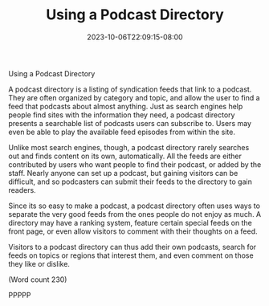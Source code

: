 ﻿---
title: "Using a Podcast Directory"
date: 2023-10-06T22:09:15-08:00
description: "Podcasting Tips for Web Success"
featured_image: "/images/Podcasting.jpg"
tags: ["Podcasting"]
---

Using a Podcast Directory

A podcast directory is a listing of syndication feeds that
link to a podcast. They are often organized by category
and topic, and allow the user to find a feed that podcasts
about almost anything. Just as search engines help
people find sites with the information they need, a
podcast directory presents a searchable list of podcasts
users can subscribe to. Users may even be able to play
the available feed episodes from within the site. 

Unlike most search engines, though, a podcast directory
rarely searches out and finds content on its own,
automatically. All the feeds are either contributed by
users who want people to find their podcast, or added
by the staff. Nearly anyone can set up a podcast, but
gaining visitors can be difficult, and so podcasters can
submit their feeds to the directory to gain readers.

Since its so easy to make a podcast, a podcast directory
often uses ways to separate the very good feeds from
the ones people do not enjoy as much. A directory may
have a ranking system, feature certain special feeds on
the front page, or even allow visitors to comment with
their thoughts on a feed.

Visitors to a podcast directory can thus add their own
podcasts, search for feeds on topics or regions that
interest them, and even comment on those they like or
dislike.

(Word count 230)

PPPPP

